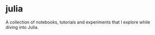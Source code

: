 # julia

A collection of notebooks, tutorials and experiments that I explore while diving into Julia.
